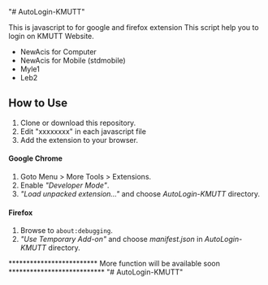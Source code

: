 "# AutoLogin-KMUTT" 

This is javascript to for google and firefox extension
This script help you to login on KMUTT Website.
- NewAcis for Computer
- NewAcis for Mobile (stdmobile)
- Myle1
- Leb2

## How to Use
1. Clone or download this repository.
2. Edit "xxxxxxxx" in each javascript file
3. Add the extension to your browser.

#### Google Chrome
1. Goto Menu > More Tools > Extensions.
2. Enable *"Developer Mode"*.
3. *"Load unpacked extension..."* and choose *AutoLogin-KMUTT* directory.
#### Firefox
1. Browse to `about:debugging`.
2. *"Use Temporary Add-on"* and choose *manifest.json* in *AutoLogin-KMUTT* directory.

************************* More function will be available soon ***************************
"# AutoLogin-KMUTT" 

